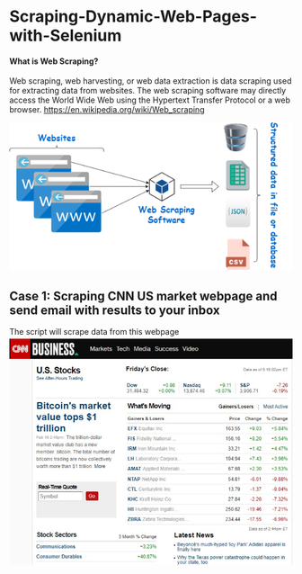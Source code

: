 # Scraping-Dynamic-Web-Pages-with-Selenium

#### What is Web Scraping?

Web scraping, web harvesting, or web data extraction is data scraping used for extracting data from websites. The web scraping software may directly access the World Wide Web using the Hypertext Transfer Protocol or a web browser. https://en.wikipedia.org/wiki/Web_scraping 


![image](images/web_scraping.png)




## Case 1: Scraping CNN US market webpage and send email with results to your inbox

The script will scrape data from this webpage
![image](images/cnn_us_markets.jpg)





